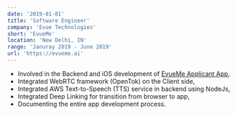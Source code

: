```yaml
---
date: '2019-01-01'
title: 'Software Engineer'
company: 'Evue Technologies'
short: 'EvueMe'
location: 'New Delhi, IN'
range: 'Januray 2019 - June 2019'
url: 'https://evueme.ai'
---
```


- Involved in the Backend and iOS development of [EvueMe Applicant App](https://apps.apple.com/in/app/bono-carpool-bikepool/id1253365104),
- Integrated WebRTC framework (OpenTok) on the Client side,
- Integrated AWS Text-to-Speech (TTS) service in backend using NodeJs,
- Integrated Deep Linking for transition from browser to app,
- Documenting the entire app development process.
